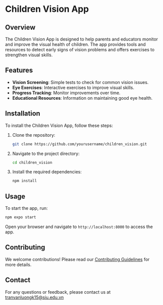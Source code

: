# Children Vision App

## Overview
The Children Vision App is designed to help parents and educators monitor and improve the visual health of children. The app provides tools and resources to detect early signs of vision problems and offers exercises to strengthen visual skills.

## Features
- **Vision Screening**: Simple tests to check for common vision issues.
- **Eye Exercises**: Interactive exercises to improve visual skills.
- **Progress Tracking**: Monitor improvements over time.
- **Educational Resources**: Information on maintaining good eye health.

## Installation
To install the Children Vision App, follow these steps:
1. Clone the repository:
    ```bash
    git clone https://github.com/yourusername/children_vision.git
    ```
2. Navigate to the project directory:
    ```bash
    cd children_vision
    ```
3. Install the required dependencies:
    ```bash
    npm install
    ```

## Usage
To start the app, run:
```bash
npm expo start
```
Open your browser and navigate to `http://localhost:8000` to access the app.

## Contributing
We welcome contributions! Please read our [Contributing Guidelines](CONTRIBUTING.md) for more details.

## Contact
For any questions or feedback, please contact us at tranvanluongk15@siu.edu.vn

